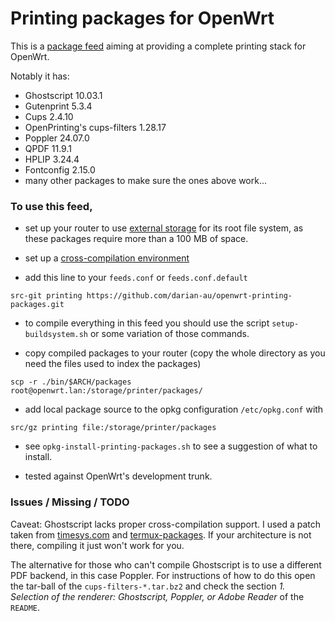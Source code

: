 # Printing packages for OpenWrt

This is a [package feed] aiming at providing a complete printing stack
for OpenWrt.

Notably it has:
- Ghostscript 10.03.1
- Gutenprint 5.3.4
- Cups 2.4.10
- OpenPrinting's cups-filters 1.28.17
- Poppler 24.07.0
- QPDF 11.9.1
- HPLIP 3.24.4
- Fontconfig 2.15.0
- many other packages to make sure the ones above work...

[package feed]: https://openwrt.org/docs/guide-developer/feeds

### To use this feed,

- set up your router to use [external storage] for its root file
  system, as these packages require more than a 100 MB of space.

[external storage]: https://openwrt.org/docs/guide-user/additional-software/extroot_configuration

- set up a [cross-compilation environment]

[cross-compilation environment]: https://openwrt.org/docs/guide-developer/toolchain/crosscompile

- add this line to your `feeds.conf` or `feeds.conf.default`

```
src-git printing https://github.com/darian-au/openwrt-printing-packages.git
```

- to compile everything in this feed you should use the script `setup-buildsystem.sh` or some variation of those commands.

- copy compiled packages to your router (copy the whole directory as you need the files used to index the packages)

```
scp -r ./bin/$ARCH/packages root@openwrt.lan:/storage/printer/packages/
```

- add local package source to the opkg configuration `/etc/opkg.conf` with

```
src/gz printing file:/storage/printer/packages
```

- see `opkg-install-printing-packages.sh` to see a suggestion of what to install.

- tested against OpenWrt's development trunk.

### Issues / Missing / TODO

Caveat: Ghostscript lacks proper cross-compilation support. I used a
patch taken from [timesys.com] and [termux-packages]. If your architecture is not there,
compiling it just won't work for you.

[termux-packages]: https://github.com/termux/termux-packages/tree/master/packages/ghostscript
[timesys.com]: http://repository.timesys.com/buildsources/g/ghostscript/

The alternative for those who can't compile Ghostscript is to use a
different PDF backend, in this case Poppler. For instructions of how
to do this open the tar-ball of the `cups-filters-*.tar.bz2` and check
the section *1. Selection of the renderer: Ghostscript, Poppler, or
Adobe Reader* of the `README`.
